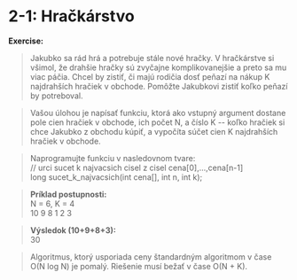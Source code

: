 # 2-1: Hračkárstvo

**Exercise:**
>Jakubko sa rád hrá a potrebuje stále nové hračky. V hračkárstve si všimol, že drahšie hračky sú zvyčajne komplikovanejšie a preto sa mu viac páčia. Chcel by zistiť, či majú rodičia dosť peňazí na nákup K najdrahších hračiek v obchode. Pomôžte Jakubkovi zistiť koľko peňazí by potreboval.

>Vašou úlohou je napísať funkciu, ktorá ako vstupný argument dostane pole cien hračiek v obchode, ich počet N, a číslo K -- koľko hračiek si chce Jakubko z obchodu kúpiť, a vypočíta súčet cien K najdrahších hračiek v obchode.

>Naprogramujte funkciu v nasledovnom tvare: \
>// urci sucet k najvacsich cisel z cisel cena[0],...,cena[n-1] \
>long sucet_k_najvacsich(int cena[], int n, int k);

>**Príklad postupnosti:** \
>N = 6, K = 4 \
>10 9 8 1 2 3

>**Výsledok (10+9+8+3):** \
>30

>Algoritmus, ktorý usporiada ceny štandardným algoritmom v čase O(N log N) je pomalý. Riešenie musí bežať v čase O(N + K).
